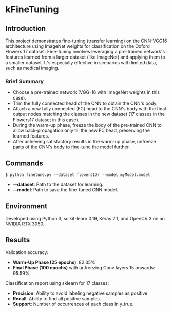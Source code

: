 

# kFineTuning

## Introduction

This project demonstrates fine-tuning (transfer learning) on the CNN-VGG16 architecture using ImageNet weights for classification on the Oxford Flowers 17 dataset. Fine-tuning involves leveraging a pre-trained network's features learned from a larger dataset (like ImageNet) and applying them to a smaller dataset. It's especially effective in scenarios with limited data, such as medical imaging.

### Brief Summary

- Choose a pre-trained network (VGG-16 with ImageNet weights in this case).
- Trim the fully connected head of the CNN to obtain the CNN's body.
- Attach a new fully connected (FC) head to the CNN's body with the final output nodes matching the classes in the new dataset (17 classes in the Flowers17 dataset in this case).
- During the warm-up phase, freeze the body of the pre-trained CNN to allow back-propagation only till the new FC head, preserving the learned features.
- After achieving satisfactory results in the warm-up phase, unfreeze parts of the CNN's body to fine-tune the model further.


## Commands

```shell
$ python finetune.py --dataset flowers17/ --model myModel.model 
```

- **--dataset**: Path to the dataset for learning.
- **--model**: Path to save the fine-tuned CNN model.

## Environment

Developed using Python 3, scikit-learn 0.19, Keras 2.1, and OpenCV 3 on an NVIDIA RTX 3050.

## Results

Validation accuracy:
- **Warm-Up Phase (25 epochs)**: 82.35%
- **Final Phase (100 epochs)** with unfreezing Conv layers 15 onwards: 95.59%

Classification report using sklearn for 17 classes:
- **Precision**: Ability to avoid labeling negative samples as positive.
- **Recall**: Ability to find all positive samples.
- **Support**: Number of occurrences of each class in y_true.

